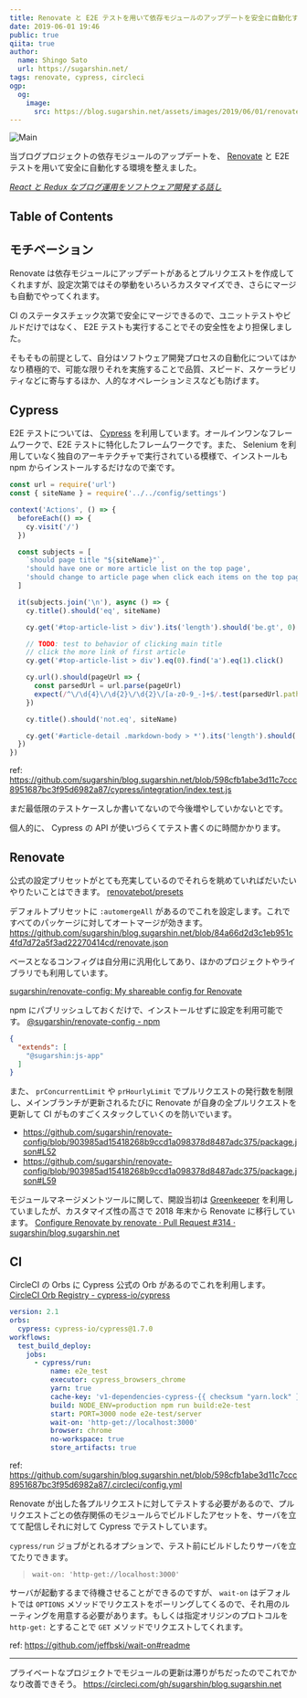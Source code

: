 ```yaml
---
title: Renovate と E2E テストを用いて依存モジュールのアップデートを安全に自動化する
date: 2019-06-01 19:46
public: true
qiita: true
author:
  name: Shingo Sato
  url: https://sugarshin.net/
tags: renovate, cypress, circleci
ogp:
  og:
    image:
      src: https://blog.sugarshin.net/assets/images/2019/06/01/renovate-with-e2e-test/main.png
---
```


![Main](/assets/images/2019/06/01/renovate-with-e2e-test/main.png)

当ブログプロジェクトの依存モジュールのアップデートを、 [Renovate](https://renovatebot.com/) と E2E テストを用いて安全に自動化する環境を整えました。

*[React と Redux なブログ運用をソフトウェア開発する話し](/2016/07/14/blog-like-software-development)*

## Table of Contents

## モチベーション

Renovate は依存モジュールにアップデートがあるとプルリクエストを作成してくれますが、設定次第ではその挙動をいろいろカスタマイズでき、さらにマージも自動でやってくれます。

CI のステータスチェック次第で安全にマージできるので、ユニットテストやビルドだけではなく、 E2E テストも実行することでその安全性をより担保しました。

そもそもの前提として、自分はソフトウェア開発プロセスの自動化についてはかなり積極的で、可能な限りそれを実施することで品質、スピード、スケーラビリティなどに寄与するほか、人的なオペレーションミスなども防げます。

## Cypress

E2E テストについては、 [Cypress](https://www.cypress.io/) を利用しています。オールインワンなフレームワークで、E2E テストに特化したフレームワークです。また、 Selenium を利用していなく独自のアーキテクチャで実行されている模様で、インストールも npm からインストールするだけなので楽です。

```js
const url = require('url')
const { siteName } = require('../../config/settings')

context('Actions', () => {
  beforeEach(() => {
    cy.visit('/')
  })

  const subjects = [
    `should page title "${siteName}"`,
    'should have one or more article list on the top page',
    'should change to article page when click each items on the top page',
  ]

  it(subjects.join('\n'), async () => {
    cy.title().should('eq', siteName)

    cy.get('#top-article-list > div').its('length').should('be.gt', 0)

    // TODO: test to behavior of clicking main title
    // click the more link of first article
    cy.get('#top-article-list > div').eq(0).find('a').eq(1).click()

    cy.url().should(pageUrl => {
      const parsedUrl = url.parse(pageUrl)
      expect(/^\/\d{4}\/\d{2}\/\d{2}\/[a-z0-9_-]+$/.test(parsedUrl.pathname)).to.ok
    })

    cy.title().should('not.eq', siteName)

    cy.get('#article-detail .markdown-body > *').its('length').should('be.gt', 0)
  })
})
```

ref: https://github.com/sugarshin/blog.sugarshin.net/blob/598cfb1abe3d11c7ccc8951687bc3f95d6982a87/cypress/integration/index.test.js

まだ最低限のテストケースしか書いてないので今後増やしていかないとです。

個人的に、 Cypress の API が使いづらくてテスト書くのに時間かかります。

## Renovate

公式の設定プリセットがとても充実しているのでそれらを眺めていればだいたいやりたいことはできます。 [renovatebot/presets](https://github.com/renovatebot/presets)

デフォルトプリセットに `:automergeAll` があるのでこれを設定します。これですべてのパッケージに対してオートマージが効きます。 https://github.com/sugarshin/blog.sugarshin.net/blob/84a66d2d3c1eb951c4fd7d72a5f3ad22270414cd/renovate.json

ベースとなるコンフィグは自分用に汎用化してあり、ほかのプロジェクトやライブラリでも利用しています。

[sugarshin/renovate-config: My shareable config for Renovate](https://github.com/sugarshin/renovate-config)

npm にパブリッシュしておくだけで、インストールせずに設定を利用可能です。 [@sugarshin/renovate-config  -  npm](https://www.npmjs.com/package/@sugarshin/renovate-config)

```json
{
  "extends": [
    "@sugarshin:js-app"
  ]
}
```

また、 `prConcurrentLimit` や `prHourlyLimit` でプルリクエストの発行数を制限し、メインブランチが更新されるたびに Renovate が自身の全プルリクエストを更新して CI がものすごくスタックしていくのを防いでいます。

- https://github.com/sugarshin/renovate-config/blob/903985ad15418268b9ccd1a098378d8487adc375/package.json#L52
- https://github.com/sugarshin/renovate-config/blob/903985ad15418268b9ccd1a098378d8487adc375/package.json#L59

モジュールマネージメントツールに関して、開設当初は [Greenkeeper](https://greenkeeper.io/) を利用していましたが、カスタマイズ性の高さで 2018 年末から Renovate に移行しています。 [Configure Renovate by renovate · Pull Request #314 · sugarshin/blog.sugarshin.net](https://github.com/sugarshin/blog.sugarshin.net/pull/314)

## CI

CircleCI の Orbs に Cypress 公式の Orb があるのでこれを利用します。 [CircleCI Orb Registry - cypress-io/cypress](https://circleci.com/orbs/registry/orb/cypress-io/cypress)

```yaml
version: 2.1
orbs:
  cypress: cypress-io/cypress@1.7.0
workflows:
  test_build_deploy:
    jobs:
      - cypress/run:
          name: e2e_test
          executor: cypress_browsers_chrome
          yarn: true
          cache-key: 'v1-dependencies-cypress-{{ checksum "yarn.lock" }}'
          build: NODE_ENV=production npm run build:e2e-test
          start: PORT=3000 node e2e-test/server
          wait-on: 'http-get://localhost:3000'
          browser: chrome
          no-workspace: true
          store_artifacts: true
```

ref: https://github.com/sugarshin/blog.sugarshin.net/blob/598cfb1abe3d11c7ccc8951687bc3f95d6982a87/.circleci/config.yml

Renovate が出した各プルリクエストに対してテストする必要があるので、プルリクエストごとの依存関係のモジュールらでビルドしたアセットを、サーバを立てて配信しそれに対して Cypress でテストしています。

`cypress/run` ジョブがとれるオプションで、テスト前にビルドしたりサーバを立てたりできます。

> `wait-on: 'http-get://localhost:3000'`

サーバが起動するまで待機させることができるのですが、 `wait-on` はデフォルトでは `OPTIONS` メソッドでリクエストをポーリングしてくるので、それ用のルーティングを用意する必要があります。もしくは指定オリジンのプロトコルを `http-get:` とすることで `GET` メソッドでリクエストしてくれます。

ref: https://github.com/jeffbski/wait-on#readme

---

プライベートなプロジェクトでモジュールの更新は滞りがちだったのでこれでかなり改善できそう。 https://circleci.com/gh/sugarshin/blog.sugarshin.net
